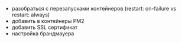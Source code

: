 - разобраться с перезапусками контейнеров (restart: on-failure vs restart: always)
- добавить в контейнеры PM2
- добавить SSL сертификат
- настройка брандмауера
